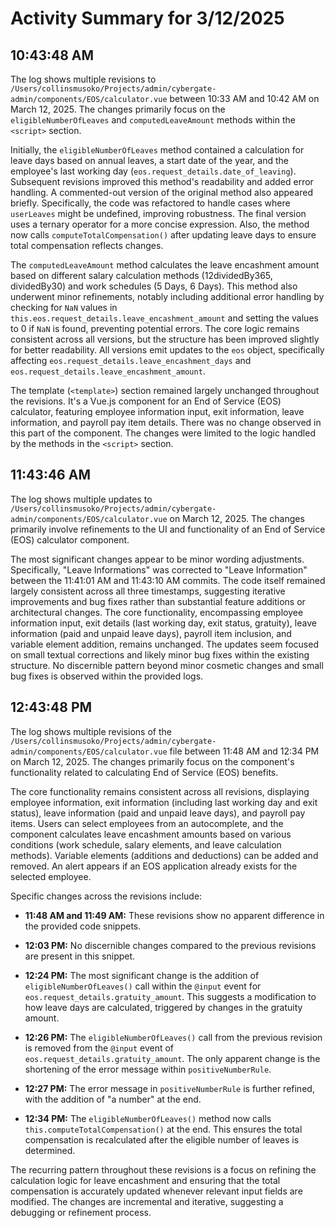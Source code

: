 # Activity Summary for 3/12/2025

## 10:43:48 AM
The log shows multiple revisions to `/Users/collinsmusoko/Projects/admin/cybergate-admin/components/EOS/calculator.vue` between 10:33 AM and 10:42 AM on March 12, 2025.  The changes primarily focus on the `eligibleNumberOfLeaves` and `computedLeaveAmount` methods within the `<script>` section.

Initially, the `eligibleNumberOfLeaves` method contained a calculation for leave days based on annual leaves,  a start date of the year, and the employee's last working day (`eos.request_details.date_of_leaving`).  Subsequent revisions improved this method's readability and added error handling. A commented-out version of the original method also appeared briefly.  Specifically, the code was refactored to handle cases where `userLeaves` might be undefined, improving robustness.  The final version uses a ternary operator for a more concise expression.  Also, the method now calls `computeTotalCompensation()` after updating leave days to ensure total compensation reflects changes.

The `computedLeaveAmount` method calculates the leave encashment amount based on different salary calculation methods (12dividedBy365, dividedBy30) and work schedules (5 Days, 6 Days).  This method also underwent minor refinements, notably including additional error handling by checking for `NaN` values in `this.eos.request_details.leave_encashment_amount` and setting the values to 0 if `NaN` is found, preventing potential errors. The core logic remains consistent across all versions,  but the structure has been improved slightly for better readability.  All versions emit updates to the `eos` object, specifically affecting `eos.request_details.leave_encashment_days` and `eos.request_details.leave_encashment_amount`.

The template (`<template>`) section remained largely unchanged throughout the revisions.  It's a Vue.js component for an End of Service (EOS) calculator, featuring employee information input, exit information, leave information, and payroll pay item details. There was no change observed in this part of the component.  The changes were limited to the logic handled by the methods in the `<script>` section.


## 11:43:46 AM
The log shows multiple updates to `/Users/collinsmusoko/Projects/admin/cybergate-admin/components/EOS/calculator.vue` on March 12, 2025.  The changes primarily involve refinements to the UI and functionality of an End of Service (EOS) calculator component.

The most significant changes appear to be minor wording adjustments.  Specifically, "Leave Informations" was corrected to "Leave Information" between the 11:41:01 AM and 11:43:10 AM commits.  The code itself remained largely consistent across all three timestamps, suggesting iterative improvements and bug fixes rather than substantial feature additions or architectural changes.  The core functionality, encompassing employee information input, exit details (last working day, exit status, gratuity), leave information (paid and unpaid leave days), payroll item inclusion, and variable element addition, remains unchanged.  The updates seem focused on small textual corrections and likely minor bug fixes within the existing structure.  No discernible pattern beyond minor cosmetic changes and small bug fixes is observed within the provided logs.


## 12:43:48 PM
The log shows multiple revisions of the `/Users/collinsmusoko/Projects/admin/cybergate-admin/components/EOS/calculator.vue` file between 11:48 AM and 12:34 PM on March 12, 2025.  The changes primarily focus on the component's functionality related to calculating End of Service (EOS) benefits.

The core functionality remains consistent across all revisions, displaying employee information, exit information (including last working day and exit status), leave information (paid and unpaid leave days), and payroll pay items.  Users can select employees from an autocomplete, and the component calculates leave encashment amounts based on various conditions (work schedule, salary elements, and leave calculation methods).  Variable elements (additions and deductions) can be added and removed.  An alert appears if an EOS application already exists for the selected employee.

Specific changes across the revisions include:

* **11:48 AM and 11:49 AM:** These revisions show no apparent difference in the provided code snippets.

* **12:03 PM:** No discernible changes compared to the previous revisions are present in this snippet.

* **12:24 PM:** The most significant change is the addition of `eligibleNumberOfLeaves()` call within the `@input` event for `eos.request_details.gratuity_amount`. This suggests a modification to how leave days are calculated, triggered by changes in the gratuity amount.

* **12:26 PM:** The `eligibleNumberOfLeaves()` call from the previous revision is removed from the `@input` event of `eos.request_details.gratuity_amount`.  The only apparent change is the shortening of the error message within `positiveNumberRule`.

* **12:27 PM:** The error message in `positiveNumberRule` is further refined, with the addition of "a number" at the end.

* **12:34 PM:** The `eligibleNumberOfLeaves()` method now calls `this.computeTotalCompensation()` at the end.  This ensures the total compensation is recalculated after the eligible number of leaves is determined.


The recurring pattern throughout these revisions is a focus on refining the calculation logic for leave encashment and ensuring that the total compensation is accurately updated whenever relevant input fields are modified.  The changes are incremental and iterative, suggesting a debugging or refinement process.
